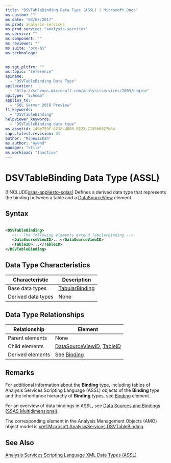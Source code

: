 ```yaml
---
title: "DSVTableBinding Data Type (ASSL) | Microsoft Docs"
ms.custom: ""
ms.date: "03/03/2017"
ms.prod: analysis-services
ms.prod_service: "analysis-services"
ms.service: ""
ms.component: ""
ms.reviewer: ""
ms.suite: "pro-bi"
ms.technology: 
  

ms.tgt_pltfrm: ""
ms.topic: "reference"
apiname: 
  - "DSVTableBinding Data Type"
apilocation: 
  - "http://schemas.microsoft.com/analysisservices/2003/engine"
apitype: "Schema"
applies_to: 
  - "SQL Server 2016 Preview"
f1_keywords: 
  - "DSVTableBinding"
helpviewer_keywords: 
  - "DSVTableBinding data type"
ms.assetid: 149e753f-6218-4805-9223-7155b6827e64
caps.latest.revision: 41
author: "Minewiskan"
ms.author: "owend"
manager: "kfile"
ms.workload: "Inactive"
---
```

# DSVTableBinding Data Type (ASSL)
[!INCLUDE[ssas-appliesto-sqlas](../../../includes/ssas-appliesto-sqlas.md)]
  Defines a derived data type that represents the binding between a table and a [DataSourceView](../../../analysis-services/scripting/objects/datasourceview-element-assl.md) element.  
  
## Syntax  
  
```xml  
  
<DSVTableBinding>  
   <!-- The following elements extend TabularBinding -->  
   <DataSourceViewID>...</DataSourceViewID>  
   <TableID>...</TableID>  
</DSVTableBinding>  
```  
  
## Data Type Characteristics  
  
|Characteristic|Description|  
|--------------------|-----------------|  
|Base data types|[TabularBinding](../../../analysis-services/scripting/data-type/tabularbinding-data-type-assl.md)|  
|Derived data types|None|  
  
## Data Type Relationships  
  
|Relationship|Element|  
|------------------|-------------|  
|Parent elements|None|  
|Child elements|[DataSourceViewID](../../../analysis-services/scripting/properties/datasourceviewid-element-assl.md), [TableID](../../../analysis-services/scripting/properties/tableid-element-assl.md)|  
|Derived elements|See [Binding](../../../analysis-services/scripting/data-type/binding-data-type-assl.md)|  
  
## Remarks  
 For additional information about the **Binding** type, including tables of Analysis Services Scripting Language (ASSL) objects of the **Binding** type and the inheritance hierarchy of **Binding** types, see [Binding](../../../analysis-services/scripting/data-type/binding-data-type-assl.md) element.  
  
 For an overview of data bindings in ASSL, see [Data Sources and Bindings &#40;SSAS Multidimensional&#41;](../../../analysis-services/multidimensional-models/data-sources-and-bindings-ssas-multidimensional.md).  
  
 The corresponding element in the Analysis Management Objects (AMO) object model is <xref:Microsoft.AnalysisServices.DSVTableBinding>.  
  
## See Also  
 [Analysis Services Scripting Language XML Data Types &#40;ASSL&#41;](../../../analysis-services/scripting/data-type/analysis-services-scripting-language-xml-data-types-assl.md)  
  
  
